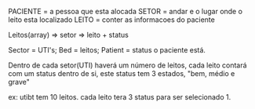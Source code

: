 PACIENTE = a pessoa que esta alocada
SETOR = andar e o lugar onde o leito esta localizado
LEITO = conter as informacoes do paciente


Leitos(array) => setor => leito + status


Sector = UTI's;
Bed = leitos;
Patient = status o paciente está.

Dentro de cada setor(UTI) haverá um número de leitos, cada leito contará com um status dentro de si, este status tem 3 estados, "bem, médio e grave"

ex: utibt tem 10 leitos. cada leito tera 3 status para ser selecionado 1.